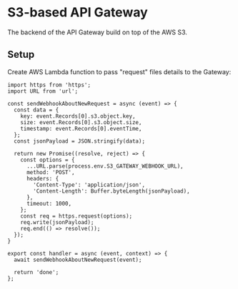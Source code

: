 # S3-based API Gateway

The backend of the API Gateway build on top of the AWS S3.

## Setup

Create AWS Lambda function to pass "request" files details to the Gateway:

```
import https from 'https';
import URL from 'url';

const sendWebhookAboutNewRequest = async (event) => {
  const data = {
    key: event.Records[0].s3.object.key,
    size: event.Records[0].s3.object.size,
    timestamp: event.Records[0].eventTime,
  };
  const jsonPayload = JSON.stringify(data);

  return new Promise((resolve, reject) => {
    const options = {
      ...URL.parse(process.env.S3_GATEWAY_WEBHOOK_URL),
      method: 'POST',
      headers: {
        'Content-Type': 'application/json',
        'Content-Length': Buffer.byteLength(jsonPayload),
      },
      timeout: 1000,
    };
    const req = https.request(options);
    req.write(jsonPayload);
    req.end(() => resolve());
  });
}

export const handler = async (event, context) => {
  await sendWebhookAboutNewRequest(event);

  return 'done';
};
```
